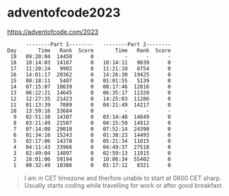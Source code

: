 # adventofcode2023
https://adventofcode.com/2023


```
      --------Part 1--------   --------Part 2--------
Day       Time   Rank  Score       Time   Rank  Score
 19   09:20:04  14450      0          -      -      -
 18   10:14:03  14167      0   10:14:11   9039      0
 17   11:20:24   9902      0   11:21:10   8754      0
 16   14:01:17  20362      0   14:26:30  19425      0
 15   00:18:11   5407      0   01:01:55   5139      0
 14   07:15:07  18639      0   08:17:46  12816      0
 13   06:22:21  14645      0   06:35:17  11320      0
 12   12:27:35  21423      0   14:25:03  11286      0
 11   01:13:39   7889      0   04:21:49  14217      0
 10   13:59:16  33684      0          -      -      -
  9   02:51:38  14307      0   03:14:48  14649      0
  8   03:21:49  21507      0   04:15:59  14912      0
  7   07:14:08  29018      0   07:52:14  24390      0
  6   01:34:16  15243      0   01:38:23  14493      0
  5   02:17:06  14378      0   05:21:34  11015      0
  4   04:11:43  33966      0   04:49:37  27518      0
  3   02:49:04  14897      0   02:59:13  11915      0
  2   10:01:06  59194      0   10:06:34  55402      0
  1   00:32:49  10386      0   01:17:12   8321      0
```


> I am in CET timezone and therfore unable to start at 0600 CET sharp. Usually starts coding while travelling for work or after good breakfast. 
